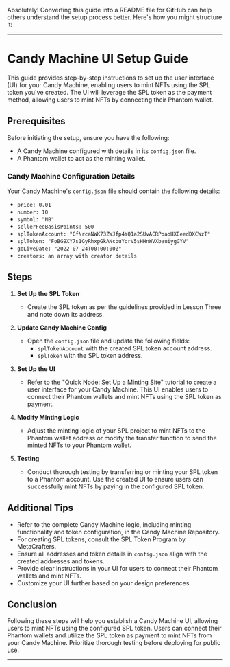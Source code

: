 Absolutely! Converting this guide into a README file for GitHub can help others understand the setup process better. Here's how you might structure it:

---

# Candy Machine UI Setup Guide

This guide provides step-by-step instructions to set up the user interface (UI) for your Candy Machine, enabling users to mint NFTs using the SPL token you've created. The UI will leverage the SPL token as the payment method, allowing users to mint NFTs by connecting their Phantom wallet.

## Prerequisites

Before initiating the setup, ensure you have the following:

- A Candy Machine configured with details in its `config.json` file.
- A Phantom wallet to act as the minting wallet.

### Candy Machine Configuration Details

Your Candy Machine's `config.json` file should contain the following details:

- `price: 0.01`
- `number: 10`
- `symbol: "NB"`
- `sellerFeeBasisPoints: 500`
- `splTokenAccount: "GfNrcaNWK73ZWJfp4YQ1a2SUvACRPoaoHXEeedDXCWzT"`
- `splToken: "FoBG9XY7s1GyRhxpGkANcbuYorV5sHHnWVXbauiygGYV"`
- `goLiveDate: "2022-07-24T00:00:00Z"`
- `creators: an array with creator details`

## Steps

1. **Set Up the SPL Token**
   - Create the SPL token as per the guidelines provided in Lesson Three and note down its address.

2. **Update Candy Machine Config**
   - Open the `config.json` file and update the following fields:
     - `splTokenAccount` with the created SPL token account address.
     - `splToken` with the SPL token address.

3. **Set Up the UI**
   - Refer to the "Quick Node: Set Up a Minting Site" tutorial to create a user interface for your Candy Machine. This UI enables users to connect their Phantom wallets and mint NFTs using the SPL token as payment.

4. **Modify Minting Logic**
   - Adjust the minting logic of your SPL project to mint NFTs to the Phantom wallet address or modify the transfer function to send the minted NFTs to your Phantom wallet.

5. **Testing**
   - Conduct thorough testing by transferring or minting your SPL token to a Phantom account. Use the created UI to ensure users can successfully mint NFTs by paying in the configured SPL token.

## Additional Tips

- Refer to the complete Candy Machine logic, including minting functionality and token configuration, in the Candy Machine Repository.
- For creating SPL tokens, consult the SPL Token Program by MetaCrafters.
- Ensure all addresses and token details in `config.json` align with the created addresses and tokens.
- Provide clear instructions in your UI for users to connect their Phantom wallets and mint NFTs.
- Customize your UI further based on your design preferences.

## Conclusion

Following these steps will help you establish a Candy Machine UI, allowing users to mint NFTs using the configured SPL token. Users can connect their Phantom wallets and utilize the SPL token as payment to mint NFTs from your Candy Machine. Prioritize thorough testing before deploying for public use.

---

